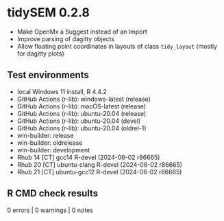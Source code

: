 # tidySEM 0.2.8

* Make OpenMx a Suggest instead of an Import
* Improve parsing of dagitty objects
* Allow floating point coordinates in layouts of class `tidy_layout` (mostly for
  dagitty plots)

## Test environments

* local Windows 11 install, R 4.4.2
* GitHub Actions (r-lib): windows-latest (release)
* GitHub Actions (r-lib): macOS-latest (release)
* GitHub Actions (r-lib): ubuntu-20.04 (release)
* GitHub Actions (r-lib): ubuntu-20.04 (devel)
* GitHub Actions (r-lib): ubuntu-20.04 (oldrel-1)
* win-builder: release
* win-builder: oldrelease
* win-builder: development
* Rhub 14 [CT] gcc14          R-devel (2024-06-02 r86665)
* Rhub 20 [CT] ubuntu-clang   R-devel (2024-06-02 r86665)
* Rhub 21 [CT] ubuntu-gcc12   R-devel (2024-06-02 r86665)

## R CMD check results

0 errors | 0 warnings | 0 notes
